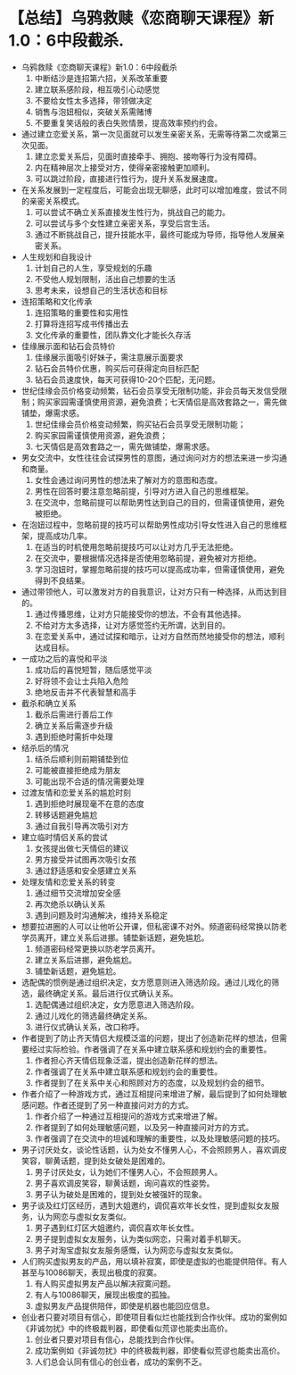 # 【总结】乌鸦救赎《恋商聊天课程》新1.0：6中段截杀.

-   乌鸦救赎《恋商聊天课程》新1.0：6中段截杀
    1.  中断结沙是连招第六招，关系改革重要
    2.  建立联系感阶段，相互吸引心动感觉
    3.  不要给女性太多选择，带领做决定
    4.  销售与泡妞相似，突破关系需赌博
    5.  不要重复笑话般的表白失败情景，提高效率预约约会。
-   通过建立恋爱关系，第一次见面就可以发生亲密关系，无需等待第二次或第三次见面。
    1.  建立恋爱关系后，见面时直接牵手、拥抱、接吻等行为没有障碍。
    2.  内在精神层次上接受对方，使得亲密接触更加顺利。
    3.  可以跳过阶段，直接进行性行为，提升关系发展速度。
-   在关系发展到一定程度后，可能会出现无聊感，此时可以增加难度，尝试不同的亲密关系模式。
    1.  可以尝试不确立关系直接发生性行为，挑战自己的能力。
    2.  可以尝试与多个女性建立亲密关系，享受后宫生活。
    3.  通过不断挑战自己，提升技能水平，最终可能成为导师，指导他人发展亲密关系。
-   人生规划和自我设计
    1.  计划自己的人生，享受规划的乐趣
    2.  不受他人规划限制，活出自己想要的生活
    3.  思考未来，设想自己的生活状态和目标
-   连招策略和文化传承
    1.  连招策略的重要性和实用性
    2.  打算将连招写成书传播出去
    3.  文化传承的重要性，团队靠文化才能长久存活
-   佳缘展示面和钻石会员特价
    1.  佳缘展示面吸引好妹子，需注意展示面要求
    2.  钻石会员特价优惠，购买后可获得定向目标匹配
    3.  钻石会员速度快，每天可获得10-20个匹配，无问题。
-   世纪佳缘会员价格变动频繁，钻石会员享受无限制功能，非会员每天发信受限制；购买家园需谨慎使用资源，避免浪费；七天情侣是高效套路之一，需先做铺垫，爆需求感。
    1.  世纪佳缘会员价格变动频繁，购买钻石会员享受无限制功能；
    2.  购买家园需谨慎使用资源，避免浪费；
    3.  七天情侣是高效套路之一，需先做铺垫，爆需求感。
-   男女交流中，女性往往会试探男性的意图，通过询问对方的想法来进一步沟通和商量。
    1.  女性会通过询问男性的想法来了解对方的意图和态度。
    2.  男性在回答时要注意忽略前提，引导对方进入自己的思维框架。
    3.  在交流中，忽略前提可以帮助男性达到自己的目的，但需谨慎使用，避免被拒绝。
-   在泡妞过程中，忽略前提的技巧可以帮助男性成功引导女性进入自己的思维框架，提高成功几率。
    1.  在适当的时机使用忽略前提技巧可以让对方几乎无法拒绝。
    2.  在交流中，要根据情况选择是否使用忽略前提，避免被对方拒绝。
    3.  学习泡妞时，掌握忽略前提的技巧可以提高成功率，但需谨慎使用，避免得到不良结果。
-   通过带领他人，可以激发对方的自我意识，让对方只有一种选择，从而达到目的。
    1.  通过传播思维，让对方只能接受你的想法，不会有其他选择。
    2.  不给对方太多选择，让对方感觉签约无所谓，达到目的。
    3.  在恋爱关系中，通过试探和暗示，让对方自然而然地接受你的想法，顺利达成目标。
-   一成功之后的喜悦和平淡
    1.  成功后的喜悦短暂，随后感觉平淡
    2.  好将领不会让士兵陷入危险
    3.  绝地反击并不代表智慧和高手
-   截杀和确立关系
    1.  截杀后需进行善后工作
    2.  确立关系后需逐步升级
    3.  遇到拒绝时需折中处理
-   结杀后的情况
    1.  结杀后顺利则前期铺垫到位
    2.  可能被直接拒绝成为朋友
    3.  可能出现不合适的情况需要处理
-   过渡友情和恋爱关系的尴尬时刻
    1.  遇到拒绝时展现毫不在意的态度
    2.  转移话题避免尴尬
    3.  通过自我引导再次吸引对方
-   建立临时情侣关系的尝试
    1.  女孩提出做七天情侣的建议
    2.  男方接受并试图再次吸引女孩
    3.  通过舒适感和安全感建立关系
-   处理友情和恋爱关系的转变
    1.  通过细节交流增加安全感
    2.  再次绝杀以确认关系
    3.  遇到问题及时沟通解决，维持关系稳定
-   想要拉进圈的人可以让他听公开课，但私密课不对外。频道密码经常换以防老学员离开，建立关系后进挪。铺垫新话题，避免尴尬。
    1.  频道密码经常更换以防老学员离开。
    2.  建立关系后进挪，避免尴尬。
    3.  铺垫新话题，避免尴尬。
-   选配偶的惯例是通过组织决定，女方愿意则进入筛选阶段。通过儿戏化的筛选，最终确定关系。最后进行仪式确认关系。
    1.  选配偶通过组织决定，女方愿意进入筛选阶段。
    2.  通过儿戏化的筛选最终确定关系。
    3.  进行仪式确认关系，改口称呼。
-   作者提到了防止齐天情侣大规模泛滥的问题，提出了创造新花样的想法，但需要经过实际检验。作者强调了在关系中建立联系感和规划约会的重要性。
    1.  作者担心齐天情侣现象泛滥，提出创造新花样的想法。
    2.  作者强调了在关系中建立联系感和规划约会的重要性。
    3.  作者提到了在关系中关心和照顾对方的态度，以及规划约会的细节。
-   作者介绍了一种游戏方式，通过互相提问来增进了解，最后提到了如何处理敏感问题。作者还提到了另一种直接问对方的方式。
    1.  作者介绍了一种通过互相提问的游戏方式来增进了解。
    2.  作者提到了如何处理敏感问题，以及另一种直接问对方的方式。
    3.  作者强调了在交流中的坦诚和理解的重要性，以及处理敏感问题的技巧。
-   男子讨厌处女，谈论性话题，认为处女不懂男人心，不会照顾男人，喜欢调皮笑容，聊黄话题，提到处女破处是困难的。
    1.  男子讨厌处女，认为她们不懂男人心，不会照顾男人。
    2.  男子喜欢调皮笑容，聊黄话题，询问喜欢的性姿势。
    3.  男子认为破处是困难的，提到处女被强奸的现象。
-   男子谈及红灯区经历，遇到大姐邀约，调侃喜欢年长女性，提到虚拟女友服务，认为网恋与虚拟女友类似。
    1.  男子遇到红灯区大姐邀约，调侃喜欢年长女性。
    2.  男子提到虚拟女友服务，认为类似网恋，只需对着手机聊天。
    3.  男子对淘宝虚拟女友服务感慨，认为网恋与虚拟女友类似。
-   人们购买虚拟男友的产品，用以填补寂寞，即使是虚拟的也能提供陪伴。有人甚至与10086聊天，表现出极度的寂寞。
    1.  有人购买虚拟男友产品以解决寂寞问题。
    2.  有人与10086聊天，展现出极度的孤独。
    3.  虚拟男友产品提供陪伴，即使是机器也能回应信息。
-   创业者只要对项目有信心，即使项目看似烂也能找到合作伙伴。成功的案例如《非诚勿扰》中的终极裁判器，即使看似荒谬也能卖出高价。
    1.  创业者只要对项目有信心，总能找到合作伙伴。
    2.  成功案例如《非诚勿扰》中的终极裁判器，即使看似荒谬也能卖出高价。
    3.  人们总会认同有信心的创业者，成功的案例不乏。